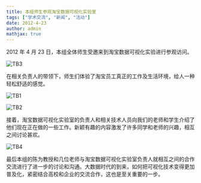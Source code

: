 ```yaml
---
title: 本组师生参观淘宝数据可视化实验室
tags: ["学术交流", "新闻", "活动"]
date: 2012-4-23
author: admin
mathjax: true
---
```


2012 年 4 月 23 日，本组全体师生受邀来到淘宝数据可视化实验进行参观访问。

![TB3](http://www.cad.zju.edu.cn/home/vagblog/wp-content/uploads/2012/06/TB3.jpg)

在相关负责人的带领下，师生们体验了淘宝员工真正的工作及生活环境，给人一种轻松舒适的感觉。

![TB1](http://www.cad.zju.edu.cn/home/vagblog/wp-content/uploads/2012/06/TB1.jpg)

![TB2](http://www.cad.zju.edu.cn/home/vagblog/wp-content/uploads/2012/06/TB2.jpg)

接着，淘宝数据可视化实验室的负责人和相关技术人员向我们的老师和学生介绍了他们现在正在做的一些工作。新颖有趣的内容激发了许多同学和老师的兴趣，相互之间讨论甚欢。

![TB4](http://www.cad.zju.edu.cn/home/vagblog/wp-content/uploads/2012/06/TB4.jpg)

最后本组的陈为教授和几位老师与淘宝数据可视化实验室负责人就相互之间的合作交流进行了进一步的讨论和沟通。大数据时代的到来，如何把可视化技术变得更加普及化，紧密结合高校和企业的交流合作，这也是至关重要的一步。
